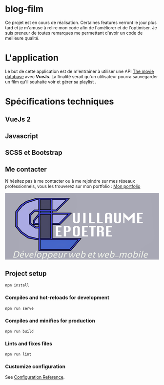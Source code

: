 # blog-film

Ce projet est en cours de réalisation. Certaines features verront le jour plus tard et je m'amuse à relire mon code afin de l'améliorer et de l'optimiser. Je suis preneur de toutes remarques me permettant d'avoir un code de meilleure qualité.

# L'application

Le but de cette application est de m'entrainer à utiliser une API [The movie database](https://developers.themoviedb.org/3/discover/movie-discover) avec **VueJs**.
La finalité serait qu'un utilisateur pourra sauvegarder un film qu'il souhaite voir et gérer sa playlist .

# Spécifications techniques

## VueJs 2

## Javascript

## SCSS et Bootstrap

## Me contacter

N'hésitez pas à me contacter ou à me rejoindre sur mes réseaux professionnels, vous les trouverez sur mon portfolio :
[Mon portfolio](https://guillaumelepoetre.fr)

![Logo Guillaume Lepoetre, développeur web et web-mobile](/public/img/logo-test.png 'Logo')

## Project setup

```
npm install
```

### Compiles and hot-reloads for development

```
npm run serve
```

### Compiles and minifies for production

```
npm run build
```

### Lints and fixes files

```
npm run lint
```

### Customize configuration

See [Configuration Reference](https://cli.vuejs.org/config/).
